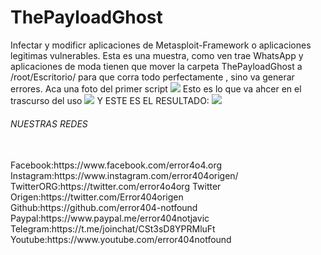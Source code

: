 # ThePayloadGhost
Infectar y modificr aplicaciones de Metasploit-Framework o aplicaciones legitimas vulnerables.
Esta es una muestra, como ven trae WhatsApp y aplicaciones de moda
tienen que mover la carpeta ThePayloadGhost a /root/Escritorio/ para que corra todo perfectamente , sino va generar errores.
Aca una foto del primer script
<img src="https://github.com/error404-notfound/ThePayloadGhost/blob/master/ThePayloadGhost/fotos/Screenshot_20190518_184116.png">
Esto es lo que va ahcer en el trascurso del uso
<img src="https://github.com/error404-notfound/ThePayloadGhost/blob/master/ThePayloadGhost/fotos/muestra.png">
Y ESTE ES EL RESULTADO:
<img src="https://github.com/error404-notfound/ThePayloadGhost/blob/master/ThePayloadGhost/fotos/Apk.png">
<h6>NUESTRAS REDES</h6>
<br>
Facebook:https://www.facebook.com/error4o4.org
Instagram:https://www.instagram.com/error404origen/
TwitterORG:https://twitter.com/error4o4org
Twitter Origen:https://twitter.com/Error404origen
Github:https://github.com/error404-notfound
Paypal:https://www.paypal.me/error404notjavic
Telegram:https://t.me/joinchat/CSt3sD8YPRMluFt
Youtube:https://www.youtube.com/error404notfound
